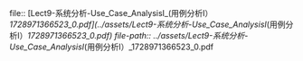 file:: [Lect9-系统分析-Use_Case_AnalysisI_(用例分析I）_1728971366523_0.pdf](../assets/Lect9-系统分析-Use_Case_AnalysisI_(用例分析I）_1728971366523_0.pdf)
file-path:: ../assets/Lect9-系统分析-Use_Case_AnalysisI_(用例分析I）_1728971366523_0.pdf
